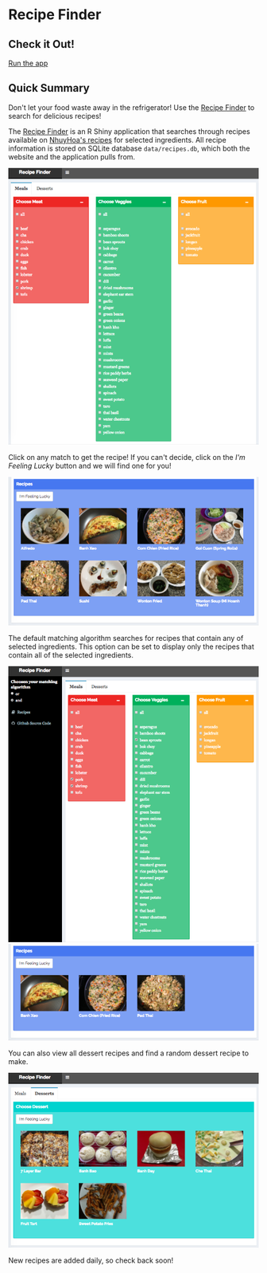 # Recipe Finder

## Check it Out!

[Run the app](https://jennynguyen.shinyapps.io/recipe_finder/)

## Quick Summary

Don't let your food waste away in the refrigerator! Use the [Recipe Finder](https://jennynguyen.shinyapps.io/recipe_finder/) to search for delicious recipes!

The [Recipe Finder](https://jennynguyen.shinyapps.io/recipe_finder/) is an R Shiny application that searches through recipes available on [NhuyHoa's recipes](http://jennguyen1.github.io/nhuyhoa/recipes/) for selected ingredients. All recipe information is stored on SQLite database `data/recipes.db`, which both the website and the application pulls from. 

![screenshot of display 1](images/app_screenshot1.jpg)

Click on any match to get the recipe! If you can't decide, click on the *I'm Feeling Lucky* button and we will find one for you!

![screenshot of display 2](images/app_screenshot2.jpg)

The default matching algorithm searches for recipes that contain any of selected ingredients. This option can be set to display only the recipes that contain all of the selected ingredients. 

![screenshot of display 3](images/app_screenshot3.jpg)
![screenshot of display 4](images/app_screenshot4.jpg)

You can also view all dessert recipes and find a random dessert recipe to make.

![screenshot of display 5](images/app_screenshot5.jpg)

New recipes are added daily, so check back soon!

